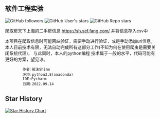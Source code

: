 ## 软件工程实验 
![GitHub followers](https://img.shields.io/github/followers/yaolin6666?style=social)
![GitHub User's stars](https://img.shields.io/github/stars/yaolin6666?label=User%27s%20Star&style=social)
![GitHub Repo stars](https://img.shields.io/github/stars/yaolin6666/Spider_Python?label=Repo%27s%20Stars&style=social)

爬取房天下上海的二手房信息:https://sh.sef.fang.com/ 并将信息存入csv中

本项目在爬取信息时可能网站验证，需要手动进行验证，或是手动添加url信息，
本人目前技术有限，无法自动完成所有这部分工作(不知为何在使用爬虫是需要关闭系统代理)，
与此同时，本人的python编程
技术属于一般的水平，代码可能有更好的方案，望见谅。

            作者:筱沫Shino
            环境:python3.8(anaconda)
            IDE:Pycharm
            日期:2022.09.14

## Star History

[![Star History Chart](https://api.star-history.com/svg?repos=yaolin6666/Spider_Python&type=Date)](https://star-history.com/#yaolin6666/Spider_Python&Date)
